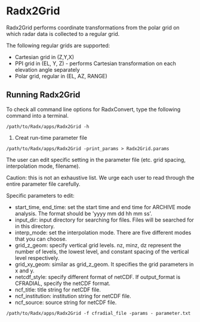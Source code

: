 # Radx2Grid

Radx2Grid performs coordinate transformations from the polar grid on which radar data is collected to a regular grid.

The following regular grids are supported:

- Cartesian grid in (Z,Y,X)
- PPI grid in (EL, Y, Z) - performs Cartesian transformation on each elevation angle separately
- Polar grid, regular in (EL, AZ, RANGE)

## Running Radx2Grid

To check all command line options for RadxConvert, type the following command into a terminal.

```terminal
/path/to/Radx/apps/Radx2Grid -h
```
1. Creat run-time parameter file 


```terminal
/path/to/Radx/apps/Radx2Grid -print_params > Radx2Grid.params
```

The user can edit specific setting in the parameter file (etc. grid spacing, interpolation mode, filename).

Caution: this is not an exhaustive list. We urge each user to read through the entire parameter file carefully.

Specific parameters to edit:

- start_time, end_time: set the start time and end time for ARCHIVE mode analysis. The format should be 'yyyy mm dd hh mm ss'.
- input_dir: input directory for searching for files. Files will be searched for in this directory.
- interp_mode: set the interpolation mode. There are five different modes that you can choose.
- grid_z_geom: specify vertical grid levels. nz, minz, dz represent the number of levels, the lowest level, and constant spacing of the vertical level respectively.
- grid_xy_geom: similar as grid_z_geom. It specifies the grid parameters in x and y.
- netcdf_style: specify different format of netCDF. If output_format is CFRADIAL, specify the netCDF format.
- ncf_title: title string for netCDF file.
- ncf_institution: institution string for netCDF file.
- ncf_source: source string for netCDF file.


```terminal
/path/to/Radx/apps/Radx2Grid -f cfradial_file -params - parameter.txt
```



